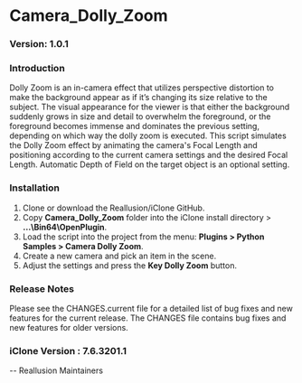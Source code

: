# Camera_Dolly_Zoom

### Version: 1.0.1

### Introduction

Dolly Zoom is an in-camera effect that utilizes perspective distortion to make the background appear as if it’s changing its size relative to the subject.   The visual appearance for the viewer is that either the background suddenly grows in size and detail to overwhelm the foreground, or the foreground becomes immense and dominates the previous setting, depending on which way the dolly zoom is executed.  This script simulates the Dolly Zoom effect by animating the camera's Focal Length and positioning according to the current camera settings and the desired Focal Length.  Automatic Depth of Field on the target object is an optional setting.

### Installation

1. Clone or download the Reallusion/iClone GitHub.
2. Copy **Camera_Dolly_Zoom** folder into the iClone install directory > **...\Bin64\OpenPlugin**.
3. Load the script into the project from the menu: **Plugins > Python Samples > Camera Dolly Zoom**.
4. Create a new camera and pick an item in the scene.
5. Adjust the settings and press the **Key Dolly Zoom** button.

### Release Notes

Please see the CHANGES.current file for a detailed list of bug fixes and new features for the current release. The CHANGES file contains bug fixes and new features for older versions.

### iClone Version : 7.6.3201.1

-- Reallusion Maintainers
